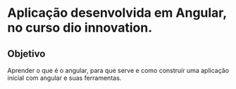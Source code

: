 # Aplicação desenvolvida em Angular, no curso dio innovation.

## Objetivo

Aprender o que é o angular, para que serve e como construir uma aplicação inicial com angular e suas ferramentas.
